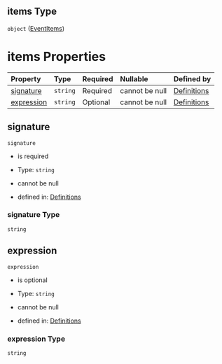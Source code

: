 ## items Type

`object` ([EventItems](definitions-definitions-blockmonitor-properties-conditions-properties-event-eventitems.md))

# items Properties

| Property                  | Type     | Required | Nullable       | Defined by                                                                                                                                                                                                                                             |
| :------------------------ | :------- | :------- | :------------- | :----------------------------------------------------------------------------------------------------------------------------------------------------------------------------------------------------------------------------------------------------- |
| [signature](#signature)   | `string` | Required | cannot be null | [Definitions](definitions-definitions-blockmonitor-properties-conditions-properties-event-eventitems-properties-signature.md "definitions.schema.json#/definitions/block-monitor/properties/conditions/properties/event/items/properties/signature")   |
| [expression](#expression) | `string` | Optional | cannot be null | [Definitions](definitions-definitions-blockmonitor-properties-conditions-properties-event-eventitems-properties-expression.md "definitions.schema.json#/definitions/block-monitor/properties/conditions/properties/event/items/properties/expression") |

## signature



`signature`

*   is required

*   Type: `string`

*   cannot be null

*   defined in: [Definitions](definitions-definitions-blockmonitor-properties-conditions-properties-event-eventitems-properties-signature.md "definitions.schema.json#/definitions/block-monitor/properties/conditions/properties/event/items/properties/signature")

### signature Type

`string`

## expression



`expression`

*   is optional

*   Type: `string`

*   cannot be null

*   defined in: [Definitions](definitions-definitions-blockmonitor-properties-conditions-properties-event-eventitems-properties-expression.md "definitions.schema.json#/definitions/block-monitor/properties/conditions/properties/event/items/properties/expression")

### expression Type

`string`
